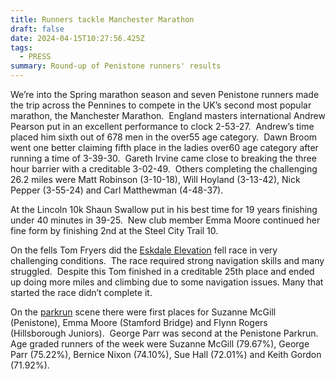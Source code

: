```yaml
---
title: Runners tackle Manchester Marathon
draft: false
date: 2024-04-15T10:27:56.425Z
tags:
  - PRESS
summary: Round-up of Penistone runners' results
---
```

We’re into the Spring marathon season and seven Penistone runners made the trip across the Pennines to compete in the UK’s second most popular marathon, the Manchester Marathon.  England masters international Andrew Pearson put in an excellent performance to clock 2-53-27.  Andrew’s time placed him sixth out of 678 men in the over55 age category.  Dawn Broom went one better claiming fifth place in the ladies over60 age category after running a time of 3-39-30.  Gareth Irvine came close to breaking the three hour barrier with a creditable 3-02-49.  Others completing the challenging 26.2 miles were Matt Robinson (3-10-18), Will Hoyland (3-13-42), Nick Pepper (3-55-24) and Carl Matthewman (4-48-37).

At the Lincoln 10k Shaun Swallow put in his best time for 19 years finishing under 40 minutes in 39-25.  New club member Emma Moore continued her fine form by finishing 2nd at the Steel City Trail 10.

On the fells Tom Fryers did the [Eskdale Elevation](https://results.pfrac.co.uk/fell-league-2024/eskdale-elevation) fell race in very challenging conditions.  The race required strong navigation skills and many struggled.  Despite this Tom finished in a creditable 25th place and ended up doing more miles and climbing due to some navigation issues.  Many that started the race didn’t complete it.

On the [parkrun](https://results.pfrac.co.uk/parkrun-2024/2024-04-13) scene there were first places for Suzanne McGill (Penistone), Emma Moore (Stamford Bridge) and Flynn Rogers (Hillsborough Juniors).  George Parr was second at the Penistone Parkrun.  Age graded runners of the week were Suzanne McGill (79.67%), George Parr (75.22%), Bernice Nixon (74.10%), Sue Hall (72.01%) and Keith Gordon (71.92%).